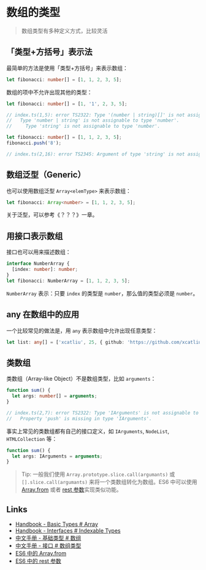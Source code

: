 # 数组的类型

> 数组类型有多种定义方式，比较灵活

## 「类型+方括号」表示法

最简单的方法是使用「类型+方括号」来表示数组：

```ts
let fibonacci: number[] = [1, 1, 2, 3, 5];
```

数组的项中不允许出现其他的类型：

```ts
let fibonacci: number[] = [1, '1', 2, 3, 5];

// index.ts(1,5): error TS2322: Type '(number | string)[]' is not assignable to type 'number[]'.
//   Type 'number | string' is not assignable to type 'number'.
//     Type 'string' is not assignable to type 'number'.
```

```ts
let fibonacci: number[] = [1, 1, 2, 3, 5];
fibonacci.push('8');

// index.ts(2,16): error TS2345: Argument of type 'string' is not assignable to parameter of type 'number'.
```

## 数组泛型（Generic）

也可以使用数组泛型 `Array<elemType>` 来表示数组：

```ts
let fibonacci: Array<number> = [1, 1, 2, 3, 5];
```

关于泛型，可以参考《？？？》一章。

## 用接口表示数组

接口也可以用来描述数组：

```ts
interface NumberArray {
  [index: number]: number;
}
let fibonacci: NumberArray = [1, 1, 2, 3, 5];
```

`NumberArray` 表示：只要 `index` 的类型是 `number`，那么值的类型必须是 `number`。

## any 在数组中的应用

一个比较常见的做法是，用 `any` 表示数组中允许出现任意类型：

```ts
let list: any[] = ['xcatliu', 25, { github: 'https://github.com/xcatliu' }];
```

## 类数组

类数组（Array-like Object）不是数组类型，比如 `arguments`：

```ts
function sum() {
  let args: number[] = arguments;
}

// index.ts(2,7): error TS2322: Type 'IArguments' is not assignable to type 'number[]'.
//   Property 'push' is missing in type 'IArguments'.
```

事实上常见的类数组都有自己的接口定义，如 `IArguments`, `NodeList`, `HTMLCollection` 等：

```ts
function sum() {
  let args: IArguments = arguments;
}
```

> Tip: 一般我们使用 `Array.prototype.slice.call(argumants)` 或 `[].slice.call(argumants)` 来将一个类数组转化为数组。ES6 中可以使用 [Array.from][ES6 中的 Array.from] 或者 [rest 参数][ES6 中的 rest 参数]实现类似功能。

## Links

- [Handbook - Basic Types # Array](http://www.typescriptlang.org/docs/handbook/basic-types.html#array)
- [Handbook - Interfaces # Indexable Types](http://www.typescriptlang.org/docs/handbook/interfaces.html#indexable-types)
- [中文手册 - 基础类型 # 数组](https://zhongsp.gitbooks.io/typescript-handbook/content/doc/handbook/Basic%20Types.html#数组)
- [中文手册 - 接口 # 数组类型](https://zhongsp.gitbooks.io/typescript-handbook/content/doc/handbook/Interfaces.html#数组类型)
- [ES6 中的 Array.from]
- [ES6 中的 rest 参数]

[ES6 中的 Array.from]: http://es6.ruanyifeng.com/#docs/array#Array-from
[ES6 中的 rest 参数]: http://es6.ruanyifeng.com/#docs/function#rest参数

